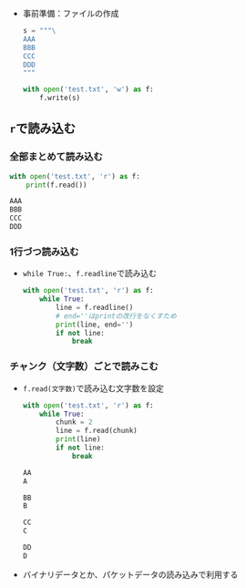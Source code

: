- 事前準備：ファイルの作成
    ```python
    s = """\
    AAA
    BBB
    CCC
    DDD
    """

    with open('test.txt', 'w') as f:
        f.write(s)
    ```



## `r`で読み込む

### 全部まとめて読み込む
```python
with open('test.txt', 'r') as f:
    print(f.read())
```
```sh
AAA
BBB
CCC
DDD
```

### 1行づつ読み込む
- `while True:`、`f.readline`で読み込む
    ```python
    with open('test.txt', 'r') as f:
        while True:
            line = f.readline()
            # end=''はprintの改行をなくすため
            print(line, end='')
            if not line:
                break
    ```
    
    
    
### チャンク（文字数）ごとで読みこむ
- `f.read(文字数)`で読み込む文字数を設定
    ```python
    with open('test.txt', 'r') as f:
        while True:
            chunk = 2
            line = f.read(chunk)
            print(line)
            if not line:
                break
    ```

    ```sh
    AA
    A

    BB
    B

    CC
    C

    DD
    D
    ```

 - バイナリデータとか、パケットデータの読み込みで利用する
    
    